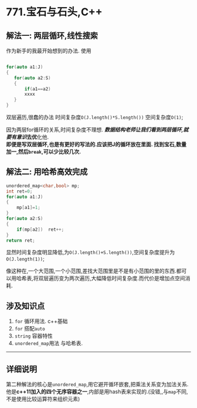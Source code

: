 # 771.宝石与石头,C++

## 解法一: 两层循环,线性搜索

作为新手的我最开始想到的办法.
使用

 ```c++

for(auto a1:J)
{
    for(auto a2:S)
    {
        if(a1==a2)
        xxxx
    }
}
```

双层遍历,很蠢的办法
时间复杂度`O(J.length()*S.length())`    空间复杂度`O(1)`;

因为两层for循环的关系,时间复杂度不理想. ***数据结构老师让我们看到两层循环,就要有意识*去优**化他.  
**即便是写双层循环,也是有更好的写法的.应该把J的循环放在里面. 找到宝石,数量加一,然后`break`,可以少比较几次.**

## 解法二: 用哈希高效完成

```c++
unordered_map<char,bool> mp;
int ret=0;
for(auto a1:J)
{
    mp[a1]=1;
}
for(auto a2:S)
{
    if(mp[a2])  ret++;
}
return ret;

```

显然时间复杂度明显降低,为`O(J.length()+S.length())`,空间复杂度提升为`O(J.length(1))`;

像这种在,一个大范围,一个小范围,差找大范围里是不是有小范围的里的东西.都可以用哈希表,将双层遍历变为两次遍历,大幅降低时间复杂度.而代价是增加点空间消耗.  

## 涉及知识点

1. `for` 循环用法. c++基础
2. `for` 搭配`auto`  
3. `string` 容器特性
4. `unordered_map`用法 与哈希表.

-------------------

## 详细说明

第二种解法的核心是`unordered_map`,用它避开循环嵌套,把乘法关系变为加法关系.  他是**c++11加入的四个无序容器之一**,内部是用hash表来实现的.(没错,,与`map`不同,不是使用比较运算符来组织元素)  

